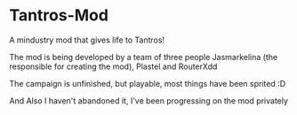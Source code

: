 # Tantros-Mod

A mindustry mod that gives life to Tantros!

The mod is being developed by a team of three people Jasmarkelina (the responsible for creating the mod), Plastel and RouterXdd

The campaign is unfinished, but playable, most things have been sprited :D

And Also I haven't abandoned it, I've been progressing on the mod privately
